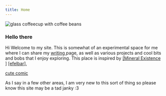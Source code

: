 ```yaml
---
title: Home
---
```


<!-- <style>
body {
  background-image: url(images/BO.jpeg);
    background-size: 10em;
      background-repeat:no-repeat; 



}
</style> -->

![glass coffeecup with coffee beans](images/BO.jpeg) 

### Hello there  
 
Hi
Welcome to my site. This is somewhat of an experimental space for me where I can share my [writing ](writing.html) page, as well as various projects and cool bits and bobs that I enjoy exploring. This place is inspired by [[Mineral Existence ]](https://mineralexistence.com) [[efelbar]](https://merveilles.town/@flbr),

[cute comic](https://questionablecontent.net)

As I say in a few other areas, I am very new to this sort of thing so please know this site may be a tad janky :3